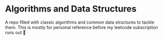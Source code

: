 # Algorithms and Data Structures

A repo filled with classic algorithms and common data structures to tackle them. This is mostly for personal reference before my leetcode subscription runs out 🙂
